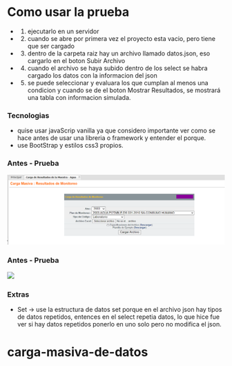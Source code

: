 # Como usar la prueba

- 1. ejecutarlo en un servidor
- 2. cuando se abre por primera vez el proyecto esta vacio, pero tiene que ser cargado
- 3. dentro de la carpeta raiz hay un archivo llamado datos.json, eso cargarlo en el boton Subir Archivo
- 4. cuando el archivo se haya subido dentro de los select se habra cargado los datos con la informacion del json
- 5. se puede seleccionar y evaluara los que cumplan al menos una condicion y cuando se de el boton Mostrar Resultados, se mostrará una tabla con informacion simulada.

### Tecnologias

- quise usar javaScrip vanilla ya que considero importante ver como se hace antes de usar una libreria o framework y entender el porque.
- use BootStrap y estilos css3 propios.

### Antes - Prueba

<img src="./MicrosoftTeams-image.png" />

### Antes - Prueba

<img src="../images/prueba.jpg" />

### Extras

- Set -> use la estructura de datos set porque en el archivo json hay tipos de datos repetidos, entences en el select repetia datos, lo que hice fue ver si hay datos repetidos ponerlo en uno solo pero no modifica el json.
# carga-masiva-de-datos
